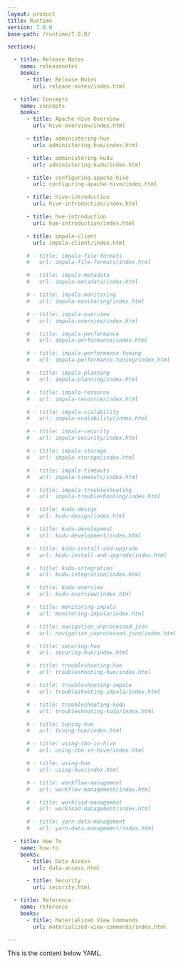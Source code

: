 ```yaml
---
layout: product
title: Runtime
version: 7.0.0
base-path: /runtime/7.0.0/

sections:

  - title: Release Notes
    name: releasenotes
    books:
      - title: Release Notes
        url: release-notes/index.html

  - title: Concepts
    name: concepts
    books:
      - title: Apache Hive Overview
        url: hive-overview/index.html

      - title: administering-hue
        url: administering-hue/index.html

      - title: administering-kudu
        url: administering-kudu/index.html

      - title: configuring-apache-hive
        url: configuring-apache-hive/index.html

      - title: hive-introduction
        url: hive-introduction/index.html

      - title: hue-introduction
        url: hue-introduction/index.html

      - title: impala-client
        url: impala-client/index.html

      # - title: impala-file-formats
      #   url: impala-file-formats/index.html

      # - title: impala-metadata
      #   url: impala-metadata/index.html

      # - title: impala-monitoring
      #   url: impala-monitoring/index.html

      # - title: impala-overview
      #   url: impala-overview/index.html

      # - title: impala-performance
      #   url: impala-performance/index.html

      # - title: impala-performance-tuning
      #   url: impala-performance-tuning/index.html

      # - title: impala-planning
      #   url: impala-planning/index.html

      # - title: impala-resource
      #   url: impala-resource/index.html

      # - title: impala-scalability
      #   url: impala-scalability/index.html

      # - title: impala-security
      #   url: impala-security/index.html

      # - title: impala-storage
      #   url: impala-storage/index.html

      # - title: impala-timeouts
      #   url: impala-timeouts/index.html

      # - title: impala-troubleshooting
      #   url: impala-troubleshooting/index.html

      # - title: kudu-design
      #   url: kudu-design/index.html

      # - title: kudu-development
      #   url: kudu-development/index.html

      # - title: kudu-install-and-upgrade
      #   url: kudu-install-and-upgrade/index.html

      # - title: kudu-integration
      #   url: kudu-integration/index.html

      # - title: kudu-overview
      #   url: kudu-overview/index.html

      # - title: monitoring-impala
      #   url: monitoring-impala/index.html

      # - title: navigation_unprocessed.json
      #   url: navigation_unprocessed.json/index.html

      # - title: securing-hue
      #   url: securing-hue/index.html

      # - title: troubleshooting-hue
      #   url: troubleshooting-hue/index.html

      # - title: troubleshooting-impala
      #   url: troubleshooting-impala/index.html

      # - title: troubleshooting-kudu
      #   url: troubleshooting-kudu/index.html

      # - title: tuning-hue
      #   url: tuning-hue/index.html

      # - title: using-cbo-in-hive
      #   url: using-cbo-in-hive/index.html

      # - title: using-hue
      #   url: using-hue/index.html

      # - title: workflow-management
      #   url: workflow-management/index.html

      # - title: workload-management
      #   url: workload-management/index.html

      # - title: yarn-data-management
      #   url: yarn-data-management/index.html

  - title: How To
    name: how-to
    books:
      - title: Data Access
        url: data-access.html

      - title: Security
        url: security.html

  - title: Reference
    name: reference
    books:
      - title: Materialized View Commands
        url: materialized-view-commands/index.html

---
```


This is the content below YAML.
